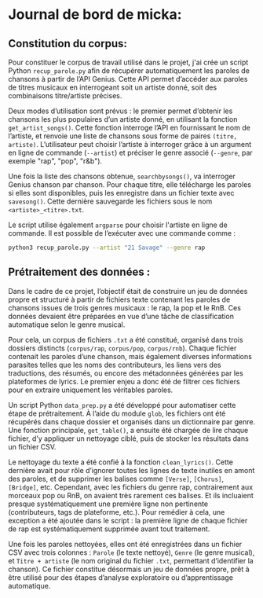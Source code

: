 # Journal de bord de micka:

## Constitution du corpus:

Pour constituer le corpus de travail utilisé dans le projet, j'ai crée un script Python `recup_parole.py`  afin de récupérer automatiquement les paroles de chansons à partir de l’API Genius. Cette API permet d’accéder aux paroles de titres musicaux en interrogeant soit un artiste donné, soit des combinaisons titre/artiste précises.

Deux modes d’utilisation sont prévus : le premier permet d’obtenir les chansons les plus populaires d’un artiste donné, en utilisant la fonction `get_artist_songs()`. Cette fonction interroge l’API en fournissant le nom de l’artiste, et renvoie une liste de chansons sous forme de paires `(titre, artiste)`. L’utilisateur peut choisir l’artiste à interroger grâce à un argument en ligne de commande (`--artist`) et préciser le genre associé (`--genre`, par exemple "rap", "pop", "r\&b").

Une fois la liste des chansons obtenue, `searchbysongs()`, va interroger Genius chanson par chanson. Pour chaque titre, elle télécharge les paroles si elles sont disponibles, puis les enregistre dans un fichier texte avec `savesong()`. Cette dernière sauvegarde les fichiers sous le nom `<artiste>_<titre>.txt`.

Le script utilise également `argparse` pour choisir l'artiste en ligne de commande. Il est possible de l’exécuter avec une commande comme :

```bash
python3 recup_parole.py --artist "21 Savage" --genre rap
```

## Prétraitement des données :

Dans le cadre de ce projet, l’objectif était de construire un jeu de données propre et structuré à partir de fichiers texte contenant les paroles de chansons issues de trois genres musicaux : le rap, la pop et le RnB. Ces données devaient être préparées en vue d’une tâche de classification automatique selon le genre musical.

Pour cela, un corpus de fichiers `.txt` a été constitué, organisé dans trois dossiers distincts (`corpus/rap`, `corpus/pop`, `corpus/rnb`). Chaque fichier contenait les paroles d’une chanson, mais également diverses informations parasites telles que les noms des contributeurs, les liens vers des traductions, des résumés, ou encore des métadonnées générées par les plateformes de lyrics. Le premier enjeu a donc été de filtrer ces fichiers pour en extraire uniquement les véritables paroles.

Un script Python `data_prep.py` a été développé pour automatiser cette étape de prétraitement. À l’aide du module `glob`, les fichiers ont été récupérés dans chaque dossier et organisés dans un dictionnaire par genre. Une fonction principale, `get_table()`, a ensuite été chargée de lire chaque fichier, d’y appliquer un nettoyage ciblé, puis de stocker les résultats dans un fichier CSV.

Le nettoyage du texte a été confié à la fonction `clean_lyrics()`. Cette dernière avait pour rôle d’ignorer toutes les lignes de texte inutiles en amont des paroles, et de supprimer les balises comme `[Verse]`, `[Chorus]`, `[Bridge]`, etc. Cependant, avec les fichiers du genre rap, contrairement aux morceaux pop ou RnB, on avaient très rarement ces balises. Et ils incluaient presque systématiquement une première ligne non pertinente (contributeurs, tags de plateforme, etc.). Pour remédier à cela, une exception a été ajoutée dans le script : la première ligne de chaque fichier de rap est systématiquement supprimée avant tout traitement.

Une fois les paroles nettoyées, elles ont été enregistrées dans un fichier CSV avec trois colonnes : `Parole` (le texte nettoyé), `Genre` (le genre musical), et `Titre + artiste` (le nom original du fichier `.txt`, permettant d’identifier la chanson). Ce fichier constitue désormais un jeu de données propre, prêt à être utilisé pour des étapes d’analyse exploratoire ou d’apprentissage automatique.
